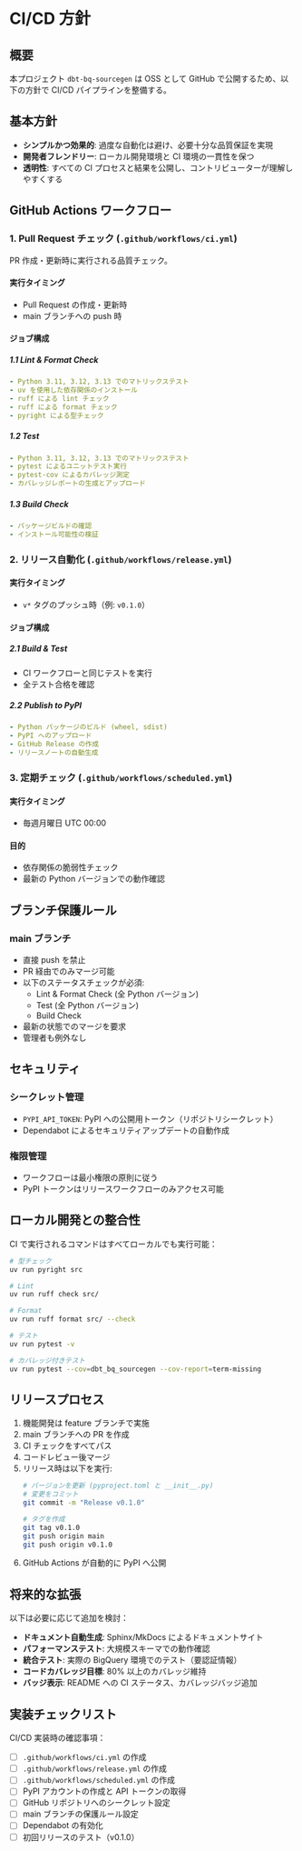 # CI/CD 方針

## 概要

本プロジェクト `dbt-bq-sourcegen` は OSS として GitHub で公開するため、以下の方針で CI/CD パイプラインを整備する。

## 基本方針

- **シンプルかつ効果的**: 過度な自動化は避け、必要十分な品質保証を実現
- **開発者フレンドリー**: ローカル開発環境と CI 環境の一貫性を保つ
- **透明性**: すべての CI プロセスと結果を公開し、コントリビューターが理解しやすくする

## GitHub Actions ワークフロー

### 1. Pull Request チェック (`.github/workflows/ci.yml`)

PR 作成・更新時に実行される品質チェック。

#### 実行タイミング
- Pull Request の作成・更新時
- main ブランチへの push 時

#### ジョブ構成

##### 1.1 Lint & Format Check
```yaml
- Python 3.11, 3.12, 3.13 でのマトリックステスト
- uv を使用した依存関係のインストール
- ruff による lint チェック
- ruff による format チェック
- pyright による型チェック
```

##### 1.2 Test
```yaml
- Python 3.11, 3.12, 3.13 でのマトリックステスト
- pytest によるユニットテスト実行
- pytest-cov によるカバレッジ測定
- カバレッジレポートの生成とアップロード
```

##### 1.3 Build Check
```yaml
- パッケージビルドの確認
- インストール可能性の検証
```

### 2. リリース自動化 (`.github/workflows/release.yml`)

#### 実行タイミング
- `v*` タグのプッシュ時（例: `v0.1.0`）

#### ジョブ構成

##### 2.1 Build & Test
- CI ワークフローと同じテストを実行
- 全テスト合格を確認

##### 2.2 Publish to PyPI
```yaml
- Python パッケージのビルド (wheel, sdist)
- PyPI へのアップロード
- GitHub Release の作成
- リリースノートの自動生成
```

### 3. 定期チェック (`.github/workflows/scheduled.yml`)

#### 実行タイミング
- 毎週月曜日 UTC 00:00

#### 目的
- 依存関係の脆弱性チェック
- 最新の Python バージョンでの動作確認

## ブランチ保護ルール

### main ブランチ
- 直接 push を禁止
- PR 経由でのみマージ可能
- 以下のステータスチェックが必須:
  - Lint & Format Check (全 Python バージョン)
  - Test (全 Python バージョン)
  - Build Check
- 最新の状態でのマージを要求
- 管理者も例外なし

## セキュリティ

### シークレット管理
- `PYPI_API_TOKEN`: PyPI への公開用トークン（リポジトリシークレット）
- Dependabot によるセキュリティアップデートの自動作成

### 権限管理
- ワークフローは最小権限の原則に従う
- PyPI トークンはリリースワークフローのみアクセス可能

## ローカル開発との整合性

CI で実行されるコマンドはすべてローカルでも実行可能：

```bash
# 型チェック
uv run pyright src

# Lint
uv run ruff check src/

# Format
uv run ruff format src/ --check

# テスト
uv run pytest -v

# カバレッジ付きテスト
uv run pytest --cov=dbt_bq_sourcegen --cov-report=term-missing
```

## リリースプロセス

1. 機能開発は feature ブランチで実施
2. main ブランチへの PR を作成
3. CI チェックをすべてパス
4. コードレビュー後マージ
5. リリース時は以下を実行:
   ```bash
   # バージョンを更新 (pyproject.toml と __init__.py)
   # 変更をコミット
   git commit -m "Release v0.1.0"
   
   # タグを作成
   git tag v0.1.0
   git push origin main
   git push origin v0.1.0
   ```
6. GitHub Actions が自動的に PyPI へ公開

## 将来的な拡張

以下は必要に応じて追加を検討：

- **ドキュメント自動生成**: Sphinx/MkDocs によるドキュメントサイト
- **パフォーマンステスト**: 大規模スキーマでの動作確認
- **統合テスト**: 実際の BigQuery 環境でのテスト（要認証情報）
- **コードカバレッジ目標**: 80% 以上のカバレッジ維持
- **バッジ表示**: README への CI ステータス、カバレッジバッジ追加

## 実装チェックリスト

CI/CD 実装時の確認事項：

- [ ] `.github/workflows/ci.yml` の作成
- [ ] `.github/workflows/release.yml` の作成  
- [ ] `.github/workflows/scheduled.yml` の作成
- [ ] PyPI アカウントの作成と API トークンの取得
- [ ] GitHub リポジトリへのシークレット設定
- [ ] main ブランチの保護ルール設定
- [ ] Dependabot の有効化
- [ ] 初回リリースのテスト（v0.1.0）